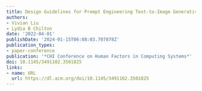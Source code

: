 ```yaml
---
title: Design Guidelines for Prompt Engineering Text-to-Image Generative Models
authors:
- Vivian Liu
- Lydia B Chilton
date: '2022-04-01'
publishDate: '2024-01-15T06:08:03.707878Z'
publication_types:
- paper-conference
publication: '*CHI Conference on Human Factors in Computing Systems*'
doi: 10.1145/3491102.3501825
links:
- name: URL
  url: https://dl.acm.org/doi/10.1145/3491102.3501825
---
```

